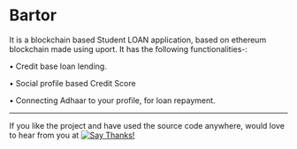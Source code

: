 # Bartor
It is a blockchain based Student LOAN application, based on ethereum blockchain made using uport.
It has the following functionalities-:

• Credit base loan lending.

• Social profile based Credit Score

• Connecting Adhaar to your profile, for loan repayment.

--------------------------------------------------------------------------------------------------------------------------------

If you like the project and have used the source code anywhere, would love to hear from you at [![Say Thanks!](https://img.shields.io/badge/SayThanks.io-%E2%98%BC-1EAEDB.svg)](https://saythanks.io/to/ushukla%40buffalo.edu)
